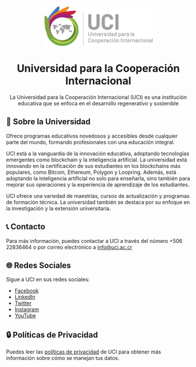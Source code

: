 <p align="center">
  <img width="300" src="https://github.com/UCICR/procesamiento-datos-json/raw/main/uci-logo.png" alt="Universidad para la Cooperación Internacional">
  <h1 align="center">Universidad para la Cooperación Internacional</h1>
  <p align="center">La Universidad para la Cooperación Internacional (UCI) es una institución educativa que se enfoca en el desarrollo regenerativo y sostenible</p>
</p>

## 🏫 Sobre la Universidad

Ofrece programas educativos novedosos y accesibles desde cualquier parte del mundo, formando profesionales con una educación integral. 

UCI está a la vanguardia de la innovación educativa, adoptando tecnologías emergentes como blockchain y la inteligencia artificial. La universidad está innovando en la certificación de sus estudiantes en los blockchains más populares, como Bitcoin, Ethereum, Polygon y Loopring. Además, está adoptando la inteligencia artificial no solo para enseñarla, sino también para mejorar sus operaciones y la experiencia de aprendizaje de los estudiantes.

UCI ofrece una variedad de maestrías, cursos de actualización y programas de formación técnica. La universidad también se destaca por su enfoque en la investigación y la extensión universitaria.

## 📞 Contacto

Para más información, puedes contactar a UCI a través del número +506 22836464 o por correo electrónico a info@uci.ac.cr

## 🌐 Redes Sociales

Sigue a UCI en sus redes sociales:

- [Facebook](https://www.facebook.com/UCI.Internacional)
- [LinkedIn](https://www.linkedin.com/school/ucicr/)
- [Twitter](https://twitter.com/ucicr)
- [Instagram](https://www.instagram.com/uciuniversidad/)
- [YouTube](https://www.youtube.com/channel/UCi1Bxo7n4T2a0lPQvZwROWg)

## 🔒 Políticas de Privacidad

Puedes leer las [políticas de privacidad](https://uci.ac.cr/politicas-de-privacidad/) de UCI para obtener más información sobre cómo se manejan tus datos.
